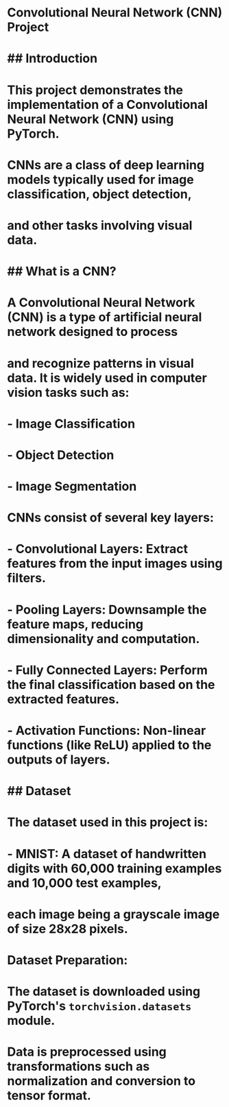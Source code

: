 # Convolutional Neural Network (CNN) Project

# ## Introduction
# This project demonstrates the implementation of a Convolutional Neural Network (CNN) using PyTorch.
# CNNs are a class of deep learning models typically used for image classification, object detection, 
# and other tasks involving visual data.

# ## What is a CNN?
# A Convolutional Neural Network (CNN) is a type of artificial neural network designed to process 
# and recognize patterns in visual data. It is widely used in computer vision tasks such as:

# - Image Classification
# - Object Detection
# - Image Segmentation

# CNNs consist of several key layers:

# - Convolutional Layers: Extract features from the input images using filters.
# - Pooling Layers: Downsample the feature maps, reducing dimensionality and computation.
# - Fully Connected Layers: Perform the final classification based on the extracted features.
# - Activation Functions: Non-linear functions (like ReLU) applied to the outputs of layers.

# ## Dataset

# The dataset used in this project is:
# - **MNIST**: A dataset of handwritten digits with 60,000 training examples and 10,000 test examples, 
# each image being a grayscale image of size 28x28 pixels.

# Dataset Preparation:
# The dataset is downloaded using PyTorch's `torchvision.datasets` module.
# Data is preprocessed using transformations such as normalization and conversion to tensor format.

